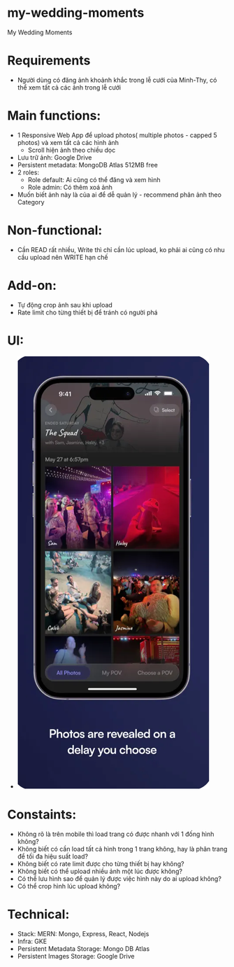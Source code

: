 # my-wedding-moments

My Wedding Moments

# Requirements

- Người dùng có đăng ảnh khoảnh khắc trong lễ cưới của Minh-Thy, có thể xem tất cả các ảnh trong lễ cưới

# Main functions:

- 1 Responsive Web App để upload photos( multiple photos - capped 5 photos) và xem tất cả các hình ảnh
  - Scroll hiện ảnh theo chiều dọc
- Lưu trữ ảnh: Google Drive
- Persistent metadata: MongoDB Atlas 512MB free
- 2 roles:
  - Role default: Ai cũng có thể đăng và xem hình
  - Role admin: Có thêm xoá ảnh
- Muốn biết ảnh này là của ai để dễ quản lý - recommend phân ảnh theo Category

# Non-functional:

- Cần READ rất nhiều, Write thì chỉ cần lúc upload, ko phải ai cũng có nhu cầu upload nên WRITE hạn chế

# Add-on:

- Tự động crop ảnh sau khi upload
- Rate limit cho từng thiết bị để tránh có người phá

# UI:

- ![Sample UI](https://github.com/anhminhbo/my-wedding-moments/blob/main/SampleUI.png)

# Constaints:

- Không rõ là trên mobile thì load trang có được nhanh với 1 đống hình không?
- Không biết có cần load tất cả hình trong 1 trang không, hay là phân trang để tối đa hiệu suất load?
- Không biết có rate limit được cho từng thiết bị hay không?
- Không biết có thể upload nhiều ảnh một lúc được không?
- Có thể lưu hình sao để quản lý được việc hình này do ai upload không?
- Có thể crop hình lúc upload không?

# Technical:

- Stack: MERN: Mongo, Express, React, Nodejs
- Infra: GKE
- Persistent Metadata Storage: Mongo DB Atlas
- Persistent Images Storage: Google Drive
